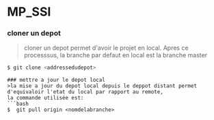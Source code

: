 # MP_SSI

### cloner un depot
>cloner un depot permet d'avoir le projet en local. Apres ce processsus, la branche par defaut en local est la branche master 

```bash
$ git clone <addressedudepot>
```
```
### mettre a jour le depot local
>la mise a jour du depot local depuis le deppot distant permet d'equivaloir l'etat du local par rapport au remote, 
la commande utilisée est: 
```bash
$  git pull origin <nomdelabranche>

```


